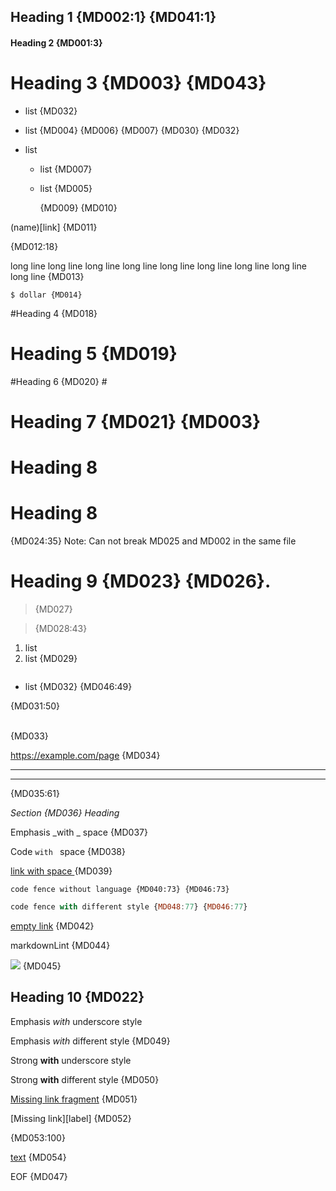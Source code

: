 ## Heading 1 {MD002:1} {MD041:1}

#### Heading 2 {MD001:3}

# Heading 3 {MD003} {MD043} #

* list {MD032}
 +  list {MD004} {MD006} {MD007} {MD030} {MD032}

* list
   * list {MD007}
  * list {MD005}

	{MD009} {MD010} 

(name)[link] {MD011}


{MD012:18}

long line long line long line long line long line long line long line long line long line {MD013}

    $ dollar {MD014}

#Heading 4 {MD018}

#  Heading 5 {MD019}

#Heading 6 {MD020} #

#  Heading 7 {MD021} {MD003}  #

# Heading 8

# Heading 8

{MD024:35}
Note: Can not break MD025 and MD002 in the same file

 # Heading 9 {MD023} {MD026}.

>  {MD027}

> {MD028:43}

1. list
3. list {MD029}

```js
```
* list {MD032} {MD046:49}

{MD031:50}

<br/> {MD033}

https://example.com/page {MD034}

---

***

{MD035:61}

_Section {MD036} Heading_

Emphasis _with _ space {MD037}

Code `with ` space {MD038}

[link with space ](link) {MD039}

```
code fence without language {MD040:73} {MD046:73}
```

~~~js
code fence with different style {MD048:77} {MD046:77}
~~~

[empty link]() {MD042}

markdownLint {MD044}

![](image.jpg) {MD045}
## Heading 10 {MD022}

Emphasis _with_ underscore style

Emphasis *with* different style {MD049}

Strong __with__ underscore style

Strong **with** different style {MD050}

[Missing link fragment](#missing) {MD051}

[Missing link][label] {MD052}

[unused]: link-destination
{MD053:100}

[text][url] {MD054}

<!-- markdownlint-disable-next-line MD053 -->
[url]: https://example.com/page

<!-- markdownlint-configure-file {
  "first-heading-h1": true,
  "ul-start-left": true,
  "required-headings": {
    "headings": [
      "## Heading 1 {MD002:1} {MD041:1}",
      "#### Heading 2 {MD001:3}",
      "# Broken"
    ]
  },
  "proper-names": {
    "names": [
      "markdownlint"
    ]
  },
  "link-image-style": {
    "reference": false
  }
} -->

EOF {MD047}